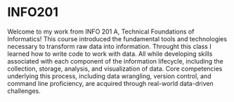 # INFO201
Welcome to my work from INFO 201 A, Technical Foundations of Informatics! This course introduced the fundamental tools and technologies necessary to transform raw data into information. Throught this class I learned how to write code to work with data. All while developing skills associated with each component of the information lifecycle, including the collection, storage, analysis, and visualization of data. Core competencies underlying this process, including data wrangling, version control, and command line proficiency, are acquired through real-world data-driven challenges. 
